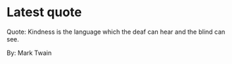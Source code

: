 # Latest quote 

Quote: Kindness is the language which the deaf can hear and the blind can see. 

By: Mark Twain